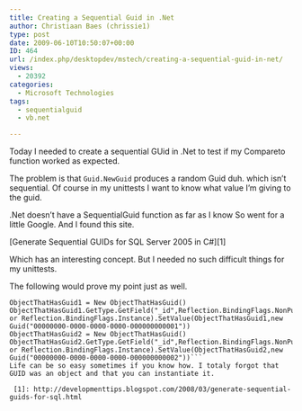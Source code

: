 ```yaml
---
title: Creating a Sequential Guid in .Net
author: Christiaan Baes (chrissie1)
type: post
date: 2009-06-10T10:50:07+00:00
ID: 464
url: /index.php/desktopdev/mstech/creating-a-sequential-guid-in-net/
views:
  - 20392
categories:
  - Microsoft Technologies
tags:
  - sequentialguid
  - vb.net

---
```

Today I needed to create a sequential GUid in .Net to test if my Compareto function worked as expected.

The problem is that <code class="codespan">Guid.NewGuid</code> produces a random Guid duh. which isn&#8217;t sequential. Of course in my unittests I want to know what value I&#8217;m giving to the guid.

.Net doesn&#8217;t have a SequentialGuid function as far as I know So went for a little Google. And I found this site.

[Generate Sequential GUIDs for SQL Server 2005 in C#][1]

Which has an interesting concept. But I needed no such difficult things for my unittests.

The following would prove my point just as well.

```vbnet
ObjectThatHasGuid1 = New ObjectThatHasGuid()
ObjectThatHasGuid1.GetType.GetField("_id",Reflection.BindingFlags.NonPublic or Reflection.BindingFlags.Instance).SetValue(ObjectThatHasGuid1,new Guid("00000000-0000-0000-0000-000000000001"))
ObjectThatHasGuid2 = New ObjectThatHasGuid()
ObjectThatHasGuid2.GetType.GetField("_id",Reflection.BindingFlags.NonPublic or Reflection.BindingFlags.Instance).SetValue(ObjectThatHasGuid2,new Guid("00000000-0000-0000-0000-000000000002"))```
Life can be so easy sometimes if you know how. I totaly forgot that GUID was an object and that you can instantiate it.

 [1]: http://developmenttips.blogspot.com/2008/03/generate-sequential-guids-for-sql.html